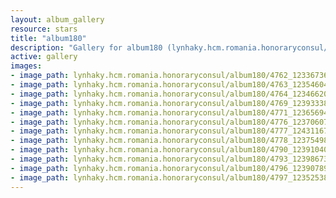 ```yaml
---
layout: album_gallery
resource: stars
title: "album180"
description: "Gallery for album180 (lynhaky.hcm.romania.honoraryconsul/album180)"
active: gallery
images:
- image_path: lynhaky.hcm.romania.honoraryconsul/album180/4762_123367368_3646624592039050_8253136855590096279_n.jpg
- image_path: lynhaky.hcm.romania.honoraryconsul/album180/4763_123546048_3646624488705727_3733473020458426943_n.jpg
- image_path: lynhaky.hcm.romania.honoraryconsul/album180/4764_123466209_3646624432039066_5734072935883178868_n.jpg
- image_path: lynhaky.hcm.romania.honoraryconsul/album180/4769_123933387_3646624198705756_9002436959709443196_n.jpg
- image_path: lynhaky.hcm.romania.honoraryconsul/album180/4771_123656948_3646624078705768_7712536184479484472_n.jpg
- image_path: lynhaky.hcm.romania.honoraryconsul/album180/4776_123706077_3646623832039126_5517507040612501539_n.jpg
- image_path: lynhaky.hcm.romania.honoraryconsul/album180/4777_124311676_3646623748705801_7024710065962560218_n.jpg
- image_path: lynhaky.hcm.romania.honoraryconsul/album180/4778_123754988_3646623698705806_2042791258634468821_n.jpg
- image_path: lynhaky.hcm.romania.honoraryconsul/album180/4790_123910407_3646623065372536_7238237245919604074_n.jpg
- image_path: lynhaky.hcm.romania.honoraryconsul/album180/4793_123986734_3646622825372560_6898854821406352474_n.jpg
- image_path: lynhaky.hcm.romania.honoraryconsul/album180/4796_123907893_3646622685372574_9076513280191139738_n.jpg
- image_path: lynhaky.hcm.romania.honoraryconsul/album180/4797_123525388_3646622615372581_3045167468024681675_n.jpg
---
```

